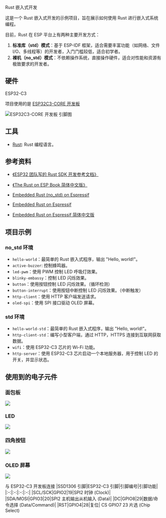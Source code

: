 Rust 嵌入式开发

这是一个 Rust 嵌入式开发的示例项目，旨在展示如何使用 Rust 进行嵌入式系统编程。

目前，Rust 在 ESP 平台上有两种主要开发方式：

1. **标准库（std）模式**：基于 ESP-IDF 框架，适合需要丰富功能（如网络、文件 I/O、多线程等）的开发者，入门门槛较低，适合初学者。
2. **裸机（no_std）模式**：不依赖操作系统，直接操作硬件，适合对性能和资源有极致要求的开发者。

## 硬件

ESP32-C3

项目使用的是 [ESP32C3-CORE 开发板](https://wiki.luatos.com/chips/esp32c3/board.html)

![ESP32C3-CORE 开发板 引脚图](./imgs/ESP32-C3-CORE.png)

## 工具

- [Rust](https://www.rust-lang.org/): Rust 编程语言。

## 参考资料

- [《ESP32 团队写的 Rust SDK 开发参考文档》](https://esp32.implrust.com/index.html)
- [《The Rust on ESP Book 简体中文版》](https://narukara.github.io/rust-on-esp-book-zh-cn/introduction.html)

- [Embedded Rust (no_std) on Espressif](https://docs.espressif.com/projects/rust/no_std-training/)

- [Embedded Rust on Espressif](https://docs.esp-rs.org/std-training/)

- [Embedded Rust on Espressif 简体中文版](https://narukara.github.io/std-training-zh-cn/)

## 项目示例

### no_std 环境

- `hello-world`：最简单的 Rust 嵌入式程序，输出 "Hello, world!"。
- `active-buzzer`: 控制蜂鸣器。
- `led-pwm`：使用 PWM 控制 LED 呼吸灯效果。
- `blinky-embassy`：控制 LED 闪烁效果。
- `button`：使用按钮控制 LED 闪烁效果。（循环检测）
- `button-interrupt`：使用按钮中断控制 LED 闪烁效果。（中断触发）
- `http-client`：使用 HTTP 客户端发送请求。
- `oled-spi`：使用 SPI 接口驱动 OLED 屏幕。

### std 环境

- `hello-world-std`：最简单的 Rust 嵌入式程序，输出 "Hello, world!"。
- `http-client-std`：编写小型客户端，通过 HTTP，HTTPS 连接到互联网获取数据。
- `wifi`：使用 ESP32-C3 芯片的 Wi-Fi 功能。
- `http-server`：使用 ESP32-C3 芯片启动一个本地服务器，用于控制 LED 的开关，并显示状态。

## 使用到的电子元件

### 面包板

![](./imgs/Breadboard.png)

### LED

![](./imgs/LED.jpg)

### 四角按钮

![](./imgs/Button.jpg)

### OLED 屏幕

![](./imgs/OLED.png)

与 ESP32-C3 开发板连接
|SSD1306 引脚|ESP32-C3 引脚|引脚编号|引脚功能|
|:-:|:-:|:-:|:-:|
|SCL/SCK|GPIO2|19|SPI2 时钟 (Clock)|
|SDA/MOSI|GPIO3|20|SPI2 主机输出从机输入 (Data)|
|DC|GPIO8|29|数据/命令选择 (Data/Command)|
|RST|GPIO4|28|复位|
CS GPIO7 23 片选 (Chip Select)
